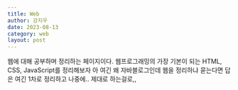 ```yaml
---
title: Web
author: 강지우
date: 2023-08-13
category: web
layout: post
---
```

웹에 대해 공부하며 정리하는 페이지이다.
웹프로그래밍의 가장 기본이 되는 HTML, CSS, JavaScript를 정리해보자
아 여긴 왜 자바블로그인데 웹을 정리하냐 묻는다면 답은 여긴 1차로 정리하고 나중에.. 제대로 하는걸로,,


